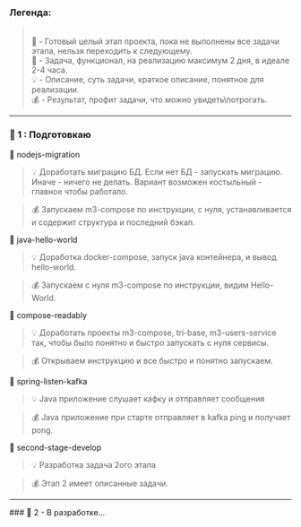 ### Легенда:

><br> 🥗 - Готовый целый этап проекта, пока не выполнены все задачи этапа, нельзя переходить к следующему.
><br> 🧡 - Задача, функционал, на реализацию максимум 2 дня, в идеале 2-4 часа.
><br> 💡 - Описание, суть задачи, краткое описание, понятное для реализации.
><br> 💰 - Результат, профит задачи, что можно увидеть\потрогать. 

<hr>

### 🥗 1 : Подготовкаю
🧡 nodejs-migration

> 💡 Доработать миграцию БД.
> Если нет БД - запускать миграцию.
> Иначе - ничего не делать.
> Вариант возможен костыльный - главное чтобы работало.

> 💰 Запускаем m3-compose по инструкции, с нуля,
> устанавливается и содержит структура и последний бэкап.

🧡 java-hello-world

> 💡 Доработка docker-compose,
> запуск java контейнера, и вывод hello-world.

> 💰 Запускаем с нуля m3-compose по инструкции, видим Hello-World.

🧡 compose-readably

> 💡 Доработать проекты m3-compose, tri-base, m3-users-service так,
> чтобы было понятно и быстро запускать с нуля сервисы.

> 💰 Открываем инструкцию и все быстро и понятно запускаем.

🧡 spring-listen-kafka

> 💡 Java приложение слушает кафку и отправляет сообщения

> 💰 Java приложение при старте отправляет в kafka ping и получает pong.

🧡 second-stage-develop

> 💡 Разработка задача 2ого этапа

> 💰 Этап 2 имеет описанные задачи.

<hr>
### 🥗 2 -  В разработке...